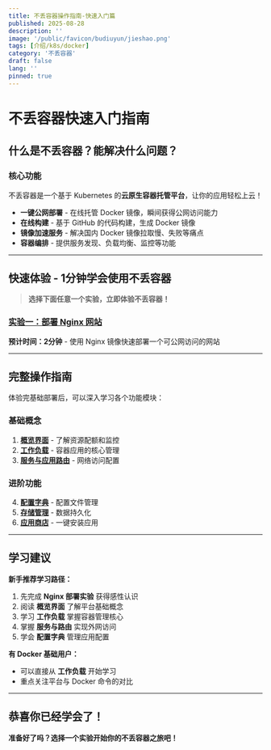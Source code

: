 ```yaml
---
title: 不丢容器操作指南-快速入门篇
published: 2025-08-28
description: ''
image: '/public/favicon/budiuyun/jieshao.png'
tags: [介绍/k8s/docker]
category: '不丢容器'
draft: false 
lang: ''
pinned: true
---
```


# 不丢容器快速入门指南

## 什么是不丢容器？能解决什么问题？

### 核心功能
不丢容器是一个基于 Kubernetes 的**云原生容器托管平台**，让你的应用轻松上云！

- **一键公网部署** - 在线托管 Docker 镜像，瞬间获得公网访问能力
- **在线构建** - 基于 GitHub 的代码构建，生成 Docker 镜像
- **镜像加速服务** - 解决国内 Docker 镜像拉取慢、失败等痛点
- **容器编排** - 提供服务发现、负载均衡、监控等功能

---

## 快速体验 - 1分钟学会使用不丢容器

> **选择下面任意一个实验，立即体验不丢容器！**

### [实验一：部署 Nginx 网站](/posts/不丢容器操作指南-部署nginx/)
**预计时间：2分钟** - 使用 Nginx 镜像快速部署一个可公网访问的网站

---

## 完整操作指南

体验完基础部署后，可以深入学习各个功能模块：

### 基础概念
1. **[概览界面](/posts/不丢容器操作指南-概览/)** - 了解资源配额和监控
2. **[工作负载](/posts/不丢容器操作指南-工作负载/)** - 容器应用的核心管理
3. **[服务与应用路由](/posts/不丢容器操作指南-服务与应用路由/)** - 网络访问配置

### 进阶功能  
4. **[配置字典](/posts/不丢容器操作指南-配置字典/)** - 配置文件管理
5. **[存储管理](/posts/不丢容器操作指南-存储/)** - 数据持久化
6. **[应用商店](/posts/不丢容器操作指南-应用/)** - 一键安装应用

---

## 学习建议

**新手推荐学习路径：**
1. 先完成 **Nginx 部署实验** 获得感性认识
2. 阅读 **概览界面** 了解平台基础概念
3. 学习 **工作负载** 掌握容器管理核心
4. 掌握 **服务与路由** 实现外网访问
5. 学会 **配置字典** 管理应用配置

**有 Docker 基础用户：**
- 可以直接从 **工作负载** 开始学习
- 重点关注平台与 Docker 命令的对比

---

## 恭喜你已经学会了！

**准备好了吗？选择一个实验开始你的不丢容器之旅吧！**

